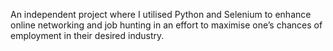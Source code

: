 An independent project where I utilised Python and Selenium to enhance online networking and job hunting in an effort to maximise one’s chances of employment in their desired industry.  
